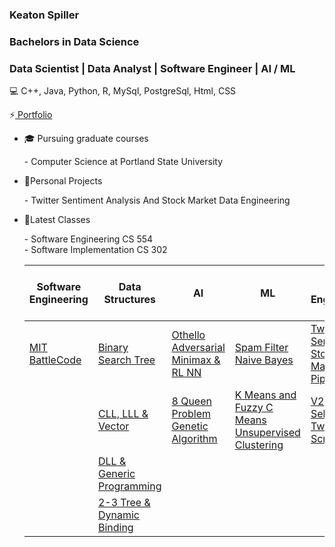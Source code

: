 ### Keaton Spiller
### Bachelors in Data Science
### Data Scientist | Data Analyst | Software Engineer | AI / ML

💻 C++, Java, Python, R, MySql, PostgreSql, Html, CSS

⚡<a href="https://keatonspiller.github.io/Portfolio/"> Portfolio</a>

<ul>
  <li>🎓 Pursuing graduate courses </li><p>
    - Computer Science at Portland State University 
  
  <li>🥽Personal Projects </li><p>
    - Twitter Sentiment Analysis And Stock Market Data Engineering

<li>📖Latest Classes </li><p>
    - Software Engineering CS 554 
    <br>
    - Software Implementation CS 302

|  Software Engineering | Data Structures | AI | ML | Data Engineering | Data Science / Data Analysis |
| ------------- | ------------- |------------- | ------------- | ------------- |------------- |
| [MIT BattleCode](https://github.com/KeatonSpiller/SE_battlecode23_winter2024) | [Binary Search Tree](https://github.com/KeatonSpiller/Riddler-Game/blob/main/README.md) |[Othello Adversarial Minimax & RL NN](https://github.com/KeatonSpiller/Othello)  |[ Spam Filter Naive Bayes ](https://github.com/KeatonSpiller/Spam-Filter) | [Twitter Sentiment Stock Market Pipeline](https://github.com/KeatonSpiller/Social_Media_Pipeline(https://github.com/KeatonSpiller/Twitter_Data_Engineering))| [Modern Regression Analysis](https://github.com/KeatonSpiller/Modern-Regression-Analysis) |
| |[CLL, LLL & Vector](https://github.com/KeatonSpiller/SnowSports/tree/main)|[8 Queen Problem Genetic Algorithm](https://github.com/KeatonSpiller/data)| [K Means and Fuzzy C Means Unsupervised Clustering](https://github.com/KeatonSpiller/K-Means-and-Fuzzy-C-Means-Clustering)| [V2 Selenium Twitter Web Scraper](https://github.com/KeatonSpiller/Social_Media_Pipeline)| [Statistical Learning ](https://github.com/KeatonSpiller/Statistical-Learning)  |
| | [DLL & Generic Programming](https://github.com/KeatonSpiller/Animal-Adoption/tree/main) | | | |
| | [2-3 Tree & Dynamic Binding](https://github.com/KeatonSpiller/Dynamic-Binding-Games/tree/main) | | | | |
 
<!--
- 🔭 I’m currently working on ...
- 🌱 I’m currently learning ...
- 👯 I’m looking to collaborate on ...
- 🤔 I’m looking for help with ...
- 💬 Ask me about ...
- 📫 How to reach me: ...
- 😄 Pronouns: ...
- ⚡ Fun fact: ...
-->

